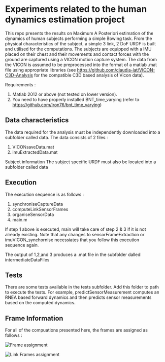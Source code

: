 Experiments related to the human dynamics estimation project
============================================================

This repo presents the results on Maximum A Posteriori estimation of the dynamics of human subjects performing a simple Bowing task. From the physical characteristics of the subject, a simple 3 link, 2 DoF URDF is built and utilised for the computations. The subjects are equipped with a IMU placed on their chest and their movements and contact forces with the ground are captured using a VICON motion capture system. The data from the VICON is assumed to be preprocessed into the format of a matlab .mat file using appropriate libraries (see https://github.com/claudia-lat/VICON-C3D-Analysis for the compatible C3D based analysis of Vicon data).


Requirements :

1. Matlab 2012 or above (not tested on lower version).
2. You need to have properly installed BNT_time_varying (refer to https://github.com/iron76/bnt_time_varying)

Data characteristics
--------------------

The data required for the analysis must be independently downloaded into a subfolder called data. The data consists of 2 files : 

1. VICONsaveData.mat
2. imuExtractedData.mat

Subject information
The subject specific URDF must also be located into a subfolder called data

Execution
---------

The execution sequence is as follows : 

1. synchroniseCaptureData
2. computeLinkSensorFrames
3. organiseSensorData
4. main.m

If step 1 above is executed, main will take care of step 2 & 3 if it is not already existing. Note that any changes to sensorFrameExtraction or imuVICON_synchornise necessiates that you follow this execution sequence again.

The output of 1,2,and 3 produces a .mat file in the subfolder dalled intermediateDataFiles

Tests
-------------------
There are some tests available in the tests subfolder. Add this folder to path to execute the tests. For example, predictSensorMeasurement computes an RNEA based forward dynamics and then predicts sensor measurements based on the computed dynamics.

Frame Information
-----------------
For all of the compuations presented here, the frames are assigned as follows : 

![Frame assignment](https://github.com/iron76/bnt_time_varying/blob/dev/naveen/experiments/humanFixedBase/data/framesViconBowingTaskExperiment.jpg)

![Link Frames assignment](https://github.com/iron76/bnt_time_varying/blob/dev/naveen/experiments/humanFixedBase/data/frames_diagram.png)





